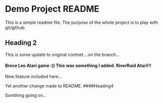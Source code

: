 # Demo Project README

This is a simple readme file. The purpose of the whole project is to play with git/github.

## Heading 2

This is some update to original contnet....on the branch...
#### Brece Lee Atari game :() This was something I added. RiverRaid Atari!!!
New feature included here...

Yet another change made to README.
####Heading4

Somthing going on...
